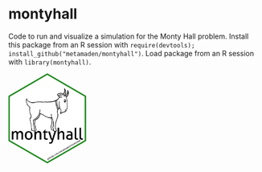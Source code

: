 # montyhall 
Code to run and visualize a simulation for the Monty Hall problem. Install this package from an R session with `require(devtools); install_github("metamaden/montyhall")`. Load package from an R session with `library(montyhall)`.

[<img style="float: left;" src = "montyhall.png" height="180"/>]()
